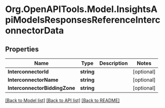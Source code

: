 # Org.OpenAPITools.Model.InsightsApiModelsResponsesReferenceInterconnectorData

## Properties

Name | Type | Description | Notes
------------ | ------------- | ------------- | -------------
**InterconnectorId** | **string** |  | [optional] 
**InterconnectorName** | **string** |  | [optional] 
**InterconnectorBiddingZone** | **string** |  | [optional] 

[[Back to Model list]](../README.md#documentation-for-models) [[Back to API list]](../README.md#documentation-for-api-endpoints) [[Back to README]](../README.md)

